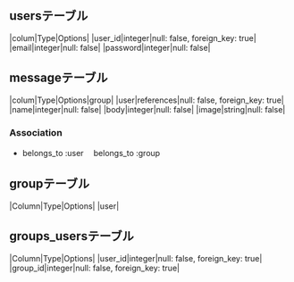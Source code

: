 ## usersテーブル

|colum|Type|Options|
|user_id|integer|null: false, foreign_key: true|
|email|integer|null: false|
|password|integer|null: false|


## messageテーブル

|colum|Type|Options|group|
|user|references|null: false, foreign_key: true|
|name|integer|null: false|
|body|integer|null: false|
|image|string|null: false|

### Association
- belongs_to :user
　belongs_to :group

## groupテーブル
|Column|Type|Options|
|user|


## groups_usersテーブル

|Column|Type|Options|
|user_id|integer|null: false, foreign_key: true|
|group_id|integer|null: false, foreign_key: true|

